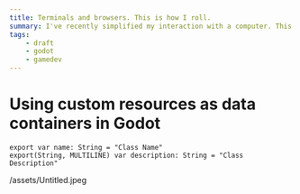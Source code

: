 ```yaml
---
title: Terminals and browsers. This is how I roll.
summary: I've recently simplified my interaction with a computer. This is a quick overview of what I'm using these days.
tags:
    - draft
    - godot
    - gamedev
---
```


# Using custom resources as data containers in Godot

```gdscript
export var name: String = "Class Name"
export(String, MULTILINE) var description: String = "Class Description"
```

/assets/Untitled.jpeg

